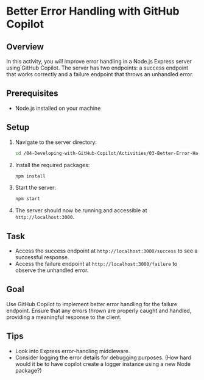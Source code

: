 # Better Error Handling with GitHub Copilot

## Overview

In this activity, you will improve error handling in a Node.js Express server using GitHub Copilot. The server has two endpoints: a success endpoint that works correctly and a failure endpoint that throws an unhandled error.

## Prerequisites

- Node.js installed on your machine

## Setup

1. Navigate to the server directory:

   ```bash
   cd /04-Developing-with-GitHub-Copilot/Activities/03-Better-Error-Handling/server
   ```

2. Install the required packages:

   ```bash
   npm install
   ```

3. Start the server:

   ```bash
   npm start
   ```

4. The server should now be running and accessible at `http://localhost:3000`.

## Task

- Access the success endpoint at `http://localhost:3000/success` to see a successful response.
- Access the failure endpoint at `http://localhost:3000/failure` to observe the unhandled error.

## Goal

Use GitHub Copilot to implement better error handling for the failure endpoint. Ensure that any errors thrown are properly caught and handled, providing a meaningful response to the client.

## Tips

- Look into Express error-handling middleware.
- Consider logging the error details for debugging purposes. (How hard would it be to have copilot create a logger instance using a new Node package?)
